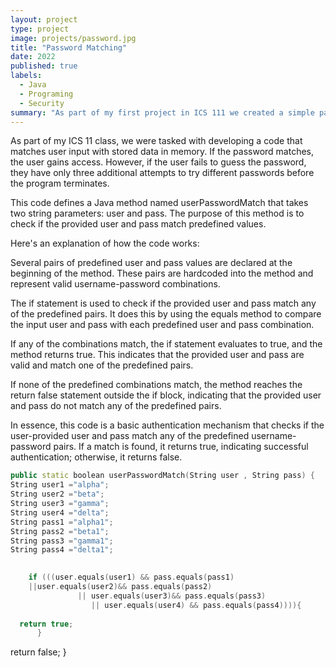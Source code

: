 ```yaml
---
layout: project
type: project
image: projects/password.jpg
title: "Password Matching"
date: 2022
published: true
labels:
  - Java
  - Programing
  - Security
summary: "As part of my first project in ICS 111 we created a simple password check code."
---
```


As part of my ICS 11 class, we were tasked with developing a code that matches user input with stored data in memory. If the password matches, the user gains access. However, if the user fails to guess the password, they have only three additional attempts to try different passwords before the program terminates.

This code defines a Java method named userPasswordMatch that takes two string parameters: user and pass. The purpose of this method is to check if the provided user and pass match predefined values.

Here's an explanation of how the code works:

Several pairs of predefined user and pass values are declared at the beginning of the method. These pairs are hardcoded into the method and represent valid username-password combinations.

The if statement is used to check if the provided user and pass match any of the predefined pairs. It does this by using the equals method to compare the input user and pass with each predefined user and pass combination.

If any of the combinations match, the if statement evaluates to true, and the method returns true. This indicates that the provided user and pass are valid and match one of the predefined pairs.

If none of the predefined combinations match, the method reaches the return false statement outside the if block, indicating that the provided user and pass do not match any of the predefined pairs.

In essence, this code is a basic authentication mechanism that checks if the user-provided user and pass match any of the predefined username-password pairs. If a match is found, it returns true, indicating successful authentication; otherwise, it returns false.

```cpp
public static boolean userPasswordMatch(String user , String pass) {
String user1 ="alpha";
String user2 ="beta";
String user3 ="gamma";
String user4 ="delta";
String pass1 ="alpha1";
String pass2 ="beta1";
String pass3 ="gamma1";
String pass4 ="delta1";

 
    if (((user.equals(user1) && pass.equals(pass1)
    ||user.equals(user2)&& pass.equals(pass2)
               || user.equals(user3)&& pass.equals(pass3)
                  || user.equals(user4) && pass.equals(pass4)))){
   
  return true;
      }
```
return false;
}

```

